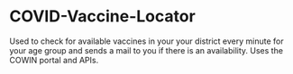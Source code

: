 # COVID-Vaccine-Locator
Used to check for available vaccines in your your district every minute for your age group and sends a mail to you if there is an availability.
Uses the COWIN portal and APIs.
